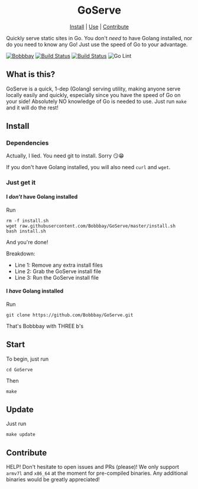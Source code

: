 <h1 align="center"> GoServe </h1>

<p align="center"><a href="#install">Install</a> | <a href="#start">Use</a> | <a href="#contribute">Contribute</a></p>

Quickly serve static sites in Go. You don't *need* to have Golang installed, nor do you need to know any Go! Just use the speed of Go to your advantage.

[![Bobbbay](https://circleci.com/gh/Bobbbay/GoServe.svg?style=svg)](https://app.circleci.com/github/Bobbbay/GoServe/pipelines)
[![Build Status](https://travis-ci.org/Bobbbay/GoServe.svg?branch=master)](https://travis-ci.org/Bobbbay/GoServe)
[![Build Status](https://app.bitrise.io/app/b0999db5cd64218a/status.svg?token=3krVYrcb8WhnTUEsSOAB8Q)](https://app.bitrise.io/app/b0999db5cd64218a)
![Go Lint](https://github.com/Bobbbay/GoServe/workflows/Go%20Lint/badge.svg)

## What is this?
GoServe is a quick, 1-dep (Golang) serving utility, making anyone serve locally easily and quickly, especially since you have the speed of Go on your side!
Absolutely NO knowledge of Go is needed to use. Just run `make` and it will do the rest!

## Install
### Dependencies
Actually, I lied. You need git to install. Sorry :smirk::grin:

If you don't have Golang installed, you will also need `curl` and `wget`. 

### Just get it
#### I *don't* have Golang installed
Run 
```
rm -f install.sh
wget raw.githubusercontent.com/Bobbbay/GoServe/master/install.sh
bash install.sh
```
And you're done!

Breakdown:
- Line 1: Remove any extra install files
- Line 2: Grab the GoServe install file
- Line 3: Run the GoServe install file

#### I *have* Golang installed
Run 
```
git clone https://github.com/Bobbbay/GoServe.git
```
That's Bobbbay with THREE b's

## Start
To begin, just run 
```
cd GoServe
```
Then
```
make
```

## Update
Just run 
```
make update
```

## Contribute
HELP! Don't hesitate to open issues and PRs (please)!
We only support `armv7l` and `x86_64` at the moment for pre-compiled binaries. Any additional binaries would be greatly appreciated!
